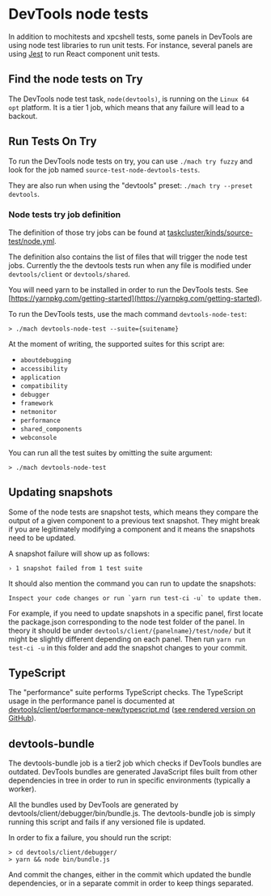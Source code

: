 # DevTools node tests

In addition to mochitests and xpcshell tests, some panels in DevTools are using node test libraries to run unit tests. For instance, several panels are using [Jest](https://jestjs.io/) to run React component unit tests.

## Find the node tests on Try

The DevTools node test task, `node(devtools)`, is running on the `Linux 64 opt` platform.
It is a tier 1 job, which means that any failure will lead to a backout.

## Run Tests On Try

To run the DevTools node tests on try, you can use `./mach try fuzzy` and look for the job named `source-test-node-devtools-tests`.

They are also run when using the "devtools" preset: `./mach try --preset devtools`.

### Node tests try job definition

The definition of those try jobs can be found at [taskcluster/kinds/source-test/node.yml](https://searchfox.org/mozilla-central/source/taskcluster/kinds/source-test/node.yml).

The definition also contains the list of files that will trigger the node test jobs. Currently the the devtools tests run when any file is modified under `devtools/client` or `devtools/shared`.

You will need yarn to be installed in order to run the DevTools tests. See [https://yarnpkg.com/getting-started](https://yarnpkg.com/getting-started).

To run the DevTools tests, use the mach command `devtools-node-test`:
```
> ./mach devtools-node-test --suite={suitename}
```

At the moment of writing, the supported suites for this script are:
- `aboutdebugging`
- `accessibility`
- `application`
- `compatibility`
- `debugger`
- `framework`
- `netmonitor`
- `performance`
- `shared_components`
- `webconsole`

You can run all the test suites by omitting the suite argument:
```
> ./mach devtools-node-test
```

## Updating snapshots

Some of the node tests are snapshot tests, which means they compare the output of a given component to a previous text snapshot. They might break if you are legitimately modifying a component and it means the snapshots need to be updated.

A snapshot failure will show up as follows:
```
› 1 snapshot failed from 1 test suite
```

It should also mention the command you can run to update the snapshots:
```
Inspect your code changes or run `yarn run test-ci -u` to update them.
```

For example, if you need to update snapshots in a specific panel, first locate the package.json corresponding to the node test folder of the panel. In theory it should be under `devtools/client/{panelname}/test/node/` but it might be slightly different depending on each panel. Then run `yarn run test-ci -u` in this folder and add the snapshot changes to your commit.

## TypeScript

The "performance" suite performs TypeScript checks. The TypeScript usage in the performance panel is documented at [devtools/client/performance-new/typescript.md](https://searchfox.org/mozilla-central/source/devtools/client/performance-new/typescript.md) ([see rendered version on GitHub](https://github.com/mozilla/gecko-dev/blob/master/devtools/client/performance-new/typescript.md)).

## devtools-bundle

The devtools-bundle job is a tier2 job which checks if DevTools bundles are outdated. DevTools bundles are generated JavaScript files built from other dependencies in tree in order to run in specific environments (typically a worker).

All the bundles used by DevTools are generated by devtools/client/debugger/bin/bundle.js. The devtools-bundle job is simply running this script and fails if any versioned file is updated.

In order to fix a failure, you should run the script:

```
> cd devtools/client/debugger/
> yarn && node bin/bundle.js
```

And commit the changes, either in the commit which updated the bundle dependencies, or in a separate commit in order to keep things separated.
